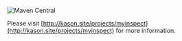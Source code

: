 ![Maven Central](https://img.shields.io/maven-central/v/site.kason/tempera.svg)

Please visit [http://kason.site/projects/myinspect](http://kason.site/projects/myinspect) for more information.
